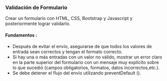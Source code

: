 ### Validación de Formulario
Crear un formulario con HTML, CSS, Bootstrap y Javascript y posteriormente lograr validarlo. 

 #### Fundamentos :

- Después de evitar el envío, asegurarse de que todos los valores de entrada sean correctos y tengan el formato correcto.
- Si hay una o más entradas con un valor no válido, mostrar un error claro en la parte superior del formulario con un mensaje muy explícito sobre lo que sucedió (campos obligatorios, formatos, datos incorrectos,etc.).
- Se debe detener el flujo del envío utilizando preventDefault ().
